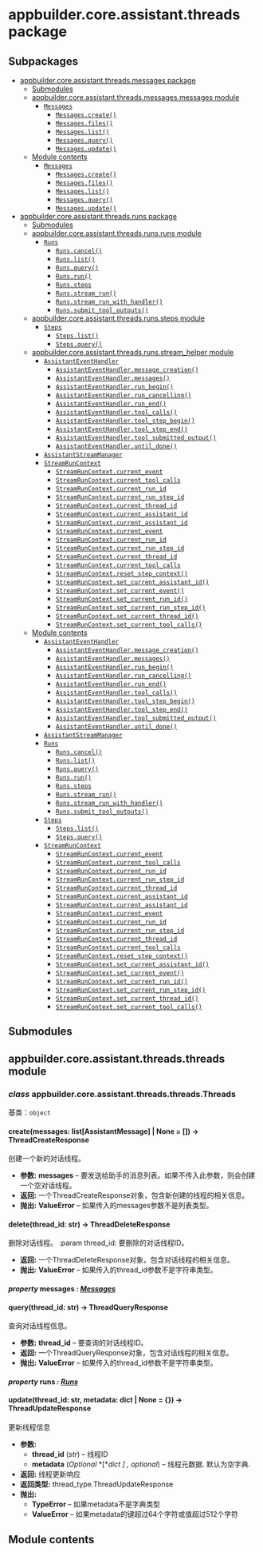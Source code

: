 # appbuilder.core.assistant.threads package

## Subpackages

* [appbuilder.core.assistant.threads.messages package](appbuilder.core.assistant.threads.messages.md)
  * [Submodules](appbuilder.core.assistant.threads.messages.md#submodules)
  * [appbuilder.core.assistant.threads.messages.messages module](appbuilder.core.assistant.threads.messages.md#module-appbuilder.core.assistant.threads.messages.messages)
    * [`Messages`](appbuilder.core.assistant.threads.messages.md#appbuilder.core.assistant.threads.messages.messages.Messages)
      * [`Messages.create()`](appbuilder.core.assistant.threads.messages.md#appbuilder.core.assistant.threads.messages.messages.Messages.create)
      * [`Messages.files()`](appbuilder.core.assistant.threads.messages.md#appbuilder.core.assistant.threads.messages.messages.Messages.files)
      * [`Messages.list()`](appbuilder.core.assistant.threads.messages.md#appbuilder.core.assistant.threads.messages.messages.Messages.list)
      * [`Messages.query()`](appbuilder.core.assistant.threads.messages.md#appbuilder.core.assistant.threads.messages.messages.Messages.query)
      * [`Messages.update()`](appbuilder.core.assistant.threads.messages.md#appbuilder.core.assistant.threads.messages.messages.Messages.update)
  * [Module contents](appbuilder.core.assistant.threads.messages.md#module-appbuilder.core.assistant.threads.messages)
    * [`Messages`](appbuilder.core.assistant.threads.messages.md#appbuilder.core.assistant.threads.messages.Messages)
      * [`Messages.create()`](appbuilder.core.assistant.threads.messages.md#appbuilder.core.assistant.threads.messages.Messages.create)
      * [`Messages.files()`](appbuilder.core.assistant.threads.messages.md#appbuilder.core.assistant.threads.messages.Messages.files)
      * [`Messages.list()`](appbuilder.core.assistant.threads.messages.md#appbuilder.core.assistant.threads.messages.Messages.list)
      * [`Messages.query()`](appbuilder.core.assistant.threads.messages.md#appbuilder.core.assistant.threads.messages.Messages.query)
      * [`Messages.update()`](appbuilder.core.assistant.threads.messages.md#appbuilder.core.assistant.threads.messages.Messages.update)
* [appbuilder.core.assistant.threads.runs package](appbuilder.core.assistant.threads.runs.md)
  * [Submodules](appbuilder.core.assistant.threads.runs.md#submodules)
  * [appbuilder.core.assistant.threads.runs.runs module](appbuilder.core.assistant.threads.runs.md#module-appbuilder.core.assistant.threads.runs.runs)
    * [`Runs`](appbuilder.core.assistant.threads.runs.md#appbuilder.core.assistant.threads.runs.runs.Runs)
      * [`Runs.cancel()`](appbuilder.core.assistant.threads.runs.md#appbuilder.core.assistant.threads.runs.runs.Runs.cancel)
      * [`Runs.list()`](appbuilder.core.assistant.threads.runs.md#appbuilder.core.assistant.threads.runs.runs.Runs.list)
      * [`Runs.query()`](appbuilder.core.assistant.threads.runs.md#appbuilder.core.assistant.threads.runs.runs.Runs.query)
      * [`Runs.run()`](appbuilder.core.assistant.threads.runs.md#appbuilder.core.assistant.threads.runs.runs.Runs.run)
      * [`Runs.steps`](appbuilder.core.assistant.threads.runs.md#appbuilder.core.assistant.threads.runs.runs.Runs.steps)
      * [`Runs.stream_run()`](appbuilder.core.assistant.threads.runs.md#appbuilder.core.assistant.threads.runs.runs.Runs.stream_run)
      * [`Runs.stream_run_with_handler()`](appbuilder.core.assistant.threads.runs.md#appbuilder.core.assistant.threads.runs.runs.Runs.stream_run_with_handler)
      * [`Runs.submit_tool_outputs()`](appbuilder.core.assistant.threads.runs.md#appbuilder.core.assistant.threads.runs.runs.Runs.submit_tool_outputs)
  * [appbuilder.core.assistant.threads.runs.steps module](appbuilder.core.assistant.threads.runs.md#module-appbuilder.core.assistant.threads.runs.steps)
    * [`Steps`](appbuilder.core.assistant.threads.runs.md#appbuilder.core.assistant.threads.runs.steps.Steps)
      * [`Steps.list()`](appbuilder.core.assistant.threads.runs.md#appbuilder.core.assistant.threads.runs.steps.Steps.list)
      * [`Steps.query()`](appbuilder.core.assistant.threads.runs.md#appbuilder.core.assistant.threads.runs.steps.Steps.query)
  * [appbuilder.core.assistant.threads.runs.stream_helper module](appbuilder.core.assistant.threads.runs.md#module-appbuilder.core.assistant.threads.runs.stream_helper)
    * [`AssistantEventHandler`](appbuilder.core.assistant.threads.runs.md#appbuilder.core.assistant.threads.runs.stream_helper.AssistantEventHandler)
      * [`AssistantEventHandler.message_creation()`](appbuilder.core.assistant.threads.runs.md#appbuilder.core.assistant.threads.runs.stream_helper.AssistantEventHandler.message_creation)
      * [`AssistantEventHandler.messages()`](appbuilder.core.assistant.threads.runs.md#appbuilder.core.assistant.threads.runs.stream_helper.AssistantEventHandler.messages)
      * [`AssistantEventHandler.run_begin()`](appbuilder.core.assistant.threads.runs.md#appbuilder.core.assistant.threads.runs.stream_helper.AssistantEventHandler.run_begin)
      * [`AssistantEventHandler.run_cancelling()`](appbuilder.core.assistant.threads.runs.md#appbuilder.core.assistant.threads.runs.stream_helper.AssistantEventHandler.run_cancelling)
      * [`AssistantEventHandler.run_end()`](appbuilder.core.assistant.threads.runs.md#appbuilder.core.assistant.threads.runs.stream_helper.AssistantEventHandler.run_end)
      * [`AssistantEventHandler.tool_calls()`](appbuilder.core.assistant.threads.runs.md#appbuilder.core.assistant.threads.runs.stream_helper.AssistantEventHandler.tool_calls)
      * [`AssistantEventHandler.tool_step_begin()`](appbuilder.core.assistant.threads.runs.md#appbuilder.core.assistant.threads.runs.stream_helper.AssistantEventHandler.tool_step_begin)
      * [`AssistantEventHandler.tool_step_end()`](appbuilder.core.assistant.threads.runs.md#appbuilder.core.assistant.threads.runs.stream_helper.AssistantEventHandler.tool_step_end)
      * [`AssistantEventHandler.tool_submitted_output()`](appbuilder.core.assistant.threads.runs.md#appbuilder.core.assistant.threads.runs.stream_helper.AssistantEventHandler.tool_submitted_output)
      * [`AssistantEventHandler.until_done()`](appbuilder.core.assistant.threads.runs.md#appbuilder.core.assistant.threads.runs.stream_helper.AssistantEventHandler.until_done)
    * [`AssistantStreamManager`](appbuilder.core.assistant.threads.runs.md#appbuilder.core.assistant.threads.runs.stream_helper.AssistantStreamManager)
    * [`StreamRunContext`](appbuilder.core.assistant.threads.runs.md#appbuilder.core.assistant.threads.runs.stream_helper.StreamRunContext)
      * [`StreamRunContext.current_event`](appbuilder.core.assistant.threads.runs.md#appbuilder.core.assistant.threads.runs.stream_helper.StreamRunContext.current_event)
      * [`StreamRunContext.current_tool_calls`](appbuilder.core.assistant.threads.runs.md#appbuilder.core.assistant.threads.runs.stream_helper.StreamRunContext.current_tool_calls)
      * [`StreamRunContext.current_run_id`](appbuilder.core.assistant.threads.runs.md#appbuilder.core.assistant.threads.runs.stream_helper.StreamRunContext.current_run_id)
      * [`StreamRunContext.current_run_step_id`](appbuilder.core.assistant.threads.runs.md#appbuilder.core.assistant.threads.runs.stream_helper.StreamRunContext.current_run_step_id)
      * [`StreamRunContext.current_thread_id`](appbuilder.core.assistant.threads.runs.md#appbuilder.core.assistant.threads.runs.stream_helper.StreamRunContext.current_thread_id)
      * [`StreamRunContext.current_assistant_id`](appbuilder.core.assistant.threads.runs.md#appbuilder.core.assistant.threads.runs.stream_helper.StreamRunContext.current_assistant_id)
      * [`StreamRunContext.current_assistant_id`](appbuilder.core.assistant.threads.runs.md#id0)
      * [`StreamRunContext.current_event`](appbuilder.core.assistant.threads.runs.md#id1)
      * [`StreamRunContext.current_run_id`](appbuilder.core.assistant.threads.runs.md#id2)
      * [`StreamRunContext.current_run_step_id`](appbuilder.core.assistant.threads.runs.md#id3)
      * [`StreamRunContext.current_thread_id`](appbuilder.core.assistant.threads.runs.md#id4)
      * [`StreamRunContext.current_tool_calls`](appbuilder.core.assistant.threads.runs.md#id5)
      * [`StreamRunContext.reset_step_context()`](appbuilder.core.assistant.threads.runs.md#appbuilder.core.assistant.threads.runs.stream_helper.StreamRunContext.reset_step_context)
      * [`StreamRunContext.set_current_assistant_id()`](appbuilder.core.assistant.threads.runs.md#appbuilder.core.assistant.threads.runs.stream_helper.StreamRunContext.set_current_assistant_id)
      * [`StreamRunContext.set_current_event()`](appbuilder.core.assistant.threads.runs.md#appbuilder.core.assistant.threads.runs.stream_helper.StreamRunContext.set_current_event)
      * [`StreamRunContext.set_current_run_id()`](appbuilder.core.assistant.threads.runs.md#appbuilder.core.assistant.threads.runs.stream_helper.StreamRunContext.set_current_run_id)
      * [`StreamRunContext.set_current_run_step_id()`](appbuilder.core.assistant.threads.runs.md#appbuilder.core.assistant.threads.runs.stream_helper.StreamRunContext.set_current_run_step_id)
      * [`StreamRunContext.set_current_thread_id()`](appbuilder.core.assistant.threads.runs.md#appbuilder.core.assistant.threads.runs.stream_helper.StreamRunContext.set_current_thread_id)
      * [`StreamRunContext.set_current_tool_calls()`](appbuilder.core.assistant.threads.runs.md#appbuilder.core.assistant.threads.runs.stream_helper.StreamRunContext.set_current_tool_calls)
  * [Module contents](appbuilder.core.assistant.threads.runs.md#module-appbuilder.core.assistant.threads.runs)
    * [`AssistantEventHandler`](appbuilder.core.assistant.threads.runs.md#appbuilder.core.assistant.threads.runs.AssistantEventHandler)
      * [`AssistantEventHandler.message_creation()`](appbuilder.core.assistant.threads.runs.md#appbuilder.core.assistant.threads.runs.AssistantEventHandler.message_creation)
      * [`AssistantEventHandler.messages()`](appbuilder.core.assistant.threads.runs.md#appbuilder.core.assistant.threads.runs.AssistantEventHandler.messages)
      * [`AssistantEventHandler.run_begin()`](appbuilder.core.assistant.threads.runs.md#appbuilder.core.assistant.threads.runs.AssistantEventHandler.run_begin)
      * [`AssistantEventHandler.run_cancelling()`](appbuilder.core.assistant.threads.runs.md#appbuilder.core.assistant.threads.runs.AssistantEventHandler.run_cancelling)
      * [`AssistantEventHandler.run_end()`](appbuilder.core.assistant.threads.runs.md#appbuilder.core.assistant.threads.runs.AssistantEventHandler.run_end)
      * [`AssistantEventHandler.tool_calls()`](appbuilder.core.assistant.threads.runs.md#appbuilder.core.assistant.threads.runs.AssistantEventHandler.tool_calls)
      * [`AssistantEventHandler.tool_step_begin()`](appbuilder.core.assistant.threads.runs.md#appbuilder.core.assistant.threads.runs.AssistantEventHandler.tool_step_begin)
      * [`AssistantEventHandler.tool_step_end()`](appbuilder.core.assistant.threads.runs.md#appbuilder.core.assistant.threads.runs.AssistantEventHandler.tool_step_end)
      * [`AssistantEventHandler.tool_submitted_output()`](appbuilder.core.assistant.threads.runs.md#appbuilder.core.assistant.threads.runs.AssistantEventHandler.tool_submitted_output)
      * [`AssistantEventHandler.until_done()`](appbuilder.core.assistant.threads.runs.md#appbuilder.core.assistant.threads.runs.AssistantEventHandler.until_done)
    * [`AssistantStreamManager`](appbuilder.core.assistant.threads.runs.md#appbuilder.core.assistant.threads.runs.AssistantStreamManager)
    * [`Runs`](appbuilder.core.assistant.threads.runs.md#appbuilder.core.assistant.threads.runs.Runs)
      * [`Runs.cancel()`](appbuilder.core.assistant.threads.runs.md#appbuilder.core.assistant.threads.runs.Runs.cancel)
      * [`Runs.list()`](appbuilder.core.assistant.threads.runs.md#appbuilder.core.assistant.threads.runs.Runs.list)
      * [`Runs.query()`](appbuilder.core.assistant.threads.runs.md#appbuilder.core.assistant.threads.runs.Runs.query)
      * [`Runs.run()`](appbuilder.core.assistant.threads.runs.md#appbuilder.core.assistant.threads.runs.Runs.run)
      * [`Runs.steps`](appbuilder.core.assistant.threads.runs.md#appbuilder.core.assistant.threads.runs.Runs.steps)
      * [`Runs.stream_run()`](appbuilder.core.assistant.threads.runs.md#appbuilder.core.assistant.threads.runs.Runs.stream_run)
      * [`Runs.stream_run_with_handler()`](appbuilder.core.assistant.threads.runs.md#appbuilder.core.assistant.threads.runs.Runs.stream_run_with_handler)
      * [`Runs.submit_tool_outputs()`](appbuilder.core.assistant.threads.runs.md#appbuilder.core.assistant.threads.runs.Runs.submit_tool_outputs)
    * [`Steps`](appbuilder.core.assistant.threads.runs.md#appbuilder.core.assistant.threads.runs.Steps)
      * [`Steps.list()`](appbuilder.core.assistant.threads.runs.md#appbuilder.core.assistant.threads.runs.Steps.list)
      * [`Steps.query()`](appbuilder.core.assistant.threads.runs.md#appbuilder.core.assistant.threads.runs.Steps.query)
    * [`StreamRunContext`](appbuilder.core.assistant.threads.runs.md#appbuilder.core.assistant.threads.runs.StreamRunContext)
      * [`StreamRunContext.current_event`](appbuilder.core.assistant.threads.runs.md#appbuilder.core.assistant.threads.runs.StreamRunContext.current_event)
      * [`StreamRunContext.current_tool_calls`](appbuilder.core.assistant.threads.runs.md#appbuilder.core.assistant.threads.runs.StreamRunContext.current_tool_calls)
      * [`StreamRunContext.current_run_id`](appbuilder.core.assistant.threads.runs.md#appbuilder.core.assistant.threads.runs.StreamRunContext.current_run_id)
      * [`StreamRunContext.current_run_step_id`](appbuilder.core.assistant.threads.runs.md#appbuilder.core.assistant.threads.runs.StreamRunContext.current_run_step_id)
      * [`StreamRunContext.current_thread_id`](appbuilder.core.assistant.threads.runs.md#appbuilder.core.assistant.threads.runs.StreamRunContext.current_thread_id)
      * [`StreamRunContext.current_assistant_id`](appbuilder.core.assistant.threads.runs.md#appbuilder.core.assistant.threads.runs.StreamRunContext.current_assistant_id)
      * [`StreamRunContext.current_assistant_id`](appbuilder.core.assistant.threads.runs.md#id6)
      * [`StreamRunContext.current_event`](appbuilder.core.assistant.threads.runs.md#id7)
      * [`StreamRunContext.current_run_id`](appbuilder.core.assistant.threads.runs.md#id8)
      * [`StreamRunContext.current_run_step_id`](appbuilder.core.assistant.threads.runs.md#id9)
      * [`StreamRunContext.current_thread_id`](appbuilder.core.assistant.threads.runs.md#id10)
      * [`StreamRunContext.current_tool_calls`](appbuilder.core.assistant.threads.runs.md#id11)
      * [`StreamRunContext.reset_step_context()`](appbuilder.core.assistant.threads.runs.md#appbuilder.core.assistant.threads.runs.StreamRunContext.reset_step_context)
      * [`StreamRunContext.set_current_assistant_id()`](appbuilder.core.assistant.threads.runs.md#appbuilder.core.assistant.threads.runs.StreamRunContext.set_current_assistant_id)
      * [`StreamRunContext.set_current_event()`](appbuilder.core.assistant.threads.runs.md#appbuilder.core.assistant.threads.runs.StreamRunContext.set_current_event)
      * [`StreamRunContext.set_current_run_id()`](appbuilder.core.assistant.threads.runs.md#appbuilder.core.assistant.threads.runs.StreamRunContext.set_current_run_id)
      * [`StreamRunContext.set_current_run_step_id()`](appbuilder.core.assistant.threads.runs.md#appbuilder.core.assistant.threads.runs.StreamRunContext.set_current_run_step_id)
      * [`StreamRunContext.set_current_thread_id()`](appbuilder.core.assistant.threads.runs.md#appbuilder.core.assistant.threads.runs.StreamRunContext.set_current_thread_id)
      * [`StreamRunContext.set_current_tool_calls()`](appbuilder.core.assistant.threads.runs.md#appbuilder.core.assistant.threads.runs.StreamRunContext.set_current_tool_calls)

## Submodules

## appbuilder.core.assistant.threads.threads module

### *class* appbuilder.core.assistant.threads.threads.Threads

基类：`object`

#### create(messages: list[AssistantMessage] | None = []) → ThreadCreateResponse

创建一个新的对话线程。

* **参数:**
  **messages** – 要发送给助手的消息列表。如果不传入此参数，则会创建一个空对话线程。
* **返回:**
  一个ThreadCreateResponse对象，包含新创建的线程的相关信息。
* **抛出:**
  **ValueError** – 如果传入的messages参数不是列表类型。

#### delete(thread_id: str) → ThreadDeleteResponse

删除对话线程。
:param thread_id: 要删除的对话线程ID。

* **返回:**
  一个ThreadDeleteResponse对象，包含对话线程的相关信息。
* **抛出:**
  **ValueError** – 如果传入的thread_id参数不是字符串类型。

#### *property* messages *: [Messages](appbuilder.core.assistant.threads.messages.md#appbuilder.core.assistant.threads.messages.messages.Messages)*

#### query(thread_id: str) → ThreadQueryResponse

查询对话线程信息。

* **参数:**
  **thread_id** – 要查询的对话线程ID。
* **返回:**
  一个ThreadQueryResponse对象，包含对话线程的相关信息。
* **抛出:**
  **ValueError** – 如果传入的thread_id参数不是字符串类型。

#### *property* runs *: [Runs](appbuilder.core.assistant.threads.runs.md#appbuilder.core.assistant.threads.runs.runs.Runs)*

#### update(thread_id: str, metadata: dict | None = {}) → ThreadUpdateResponse

更新线程信息

* **参数:**
  * **thread_id** (*str*) – 线程ID
  * **metadata** (*Optional* *[**dict* *]* *,* *optional*) – 线程元数据. 默认为空字典.
* **返回:**
  线程更新响应
* **返回类型:**
  thread_type.ThreadUpdateResponse
* **抛出:**
  * **TypeError** – 如果metadata不是字典类型
  * **ValueError** – 如果metadata的键超过64个字符或值超过512个字符

## Module contents
